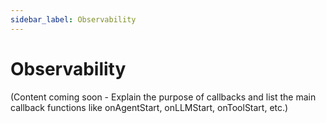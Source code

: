 ```yaml
---
sidebar_label: Observability
---
```


# Observability

(Content coming soon - Explain the purpose of callbacks and list the main callback functions like onAgentStart, onLLMStart, onToolStart, etc.) 